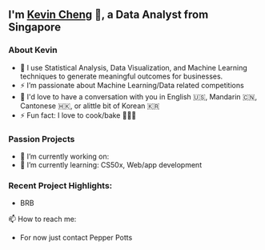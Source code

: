 ## I'm [Kevin Cheng][linkedin] 👋, a Data Analyst from Singapore

### About Kevin
- 🚀  I use Statistical Analysis, Data Visualization, and Machine Learning techniques to generate meaningful outcomes for businesses.
- ⚡  I’m passionate about Machine Learning/Data related competitions
- 💬  I'd love to have a conversation with you in English 🇺🇸, Mandarin 🇨🇳, Cantonese 🇭🇰, or alittle bit of Korean 🇰🇷
- ⚡ Fun fact: I love to cook/bake 🍜🥘🍪


### Passion Projects
- 🔭 I’m currently working on: 
- 🌱 I’m currently learning: CS50x, Web/app development 


### Recent Project Highlights:
- BRB


📫 How to reach me:
- For now just contact Pepper Potts


[linkedin]: https://www.linkedin.com/in/chengkh/
